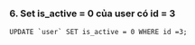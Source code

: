 ### 6. Set is_active = 0 của user có id = 3
```mysql
UPDATE `user` SET is_active = 0 WHERE id =3;
```
